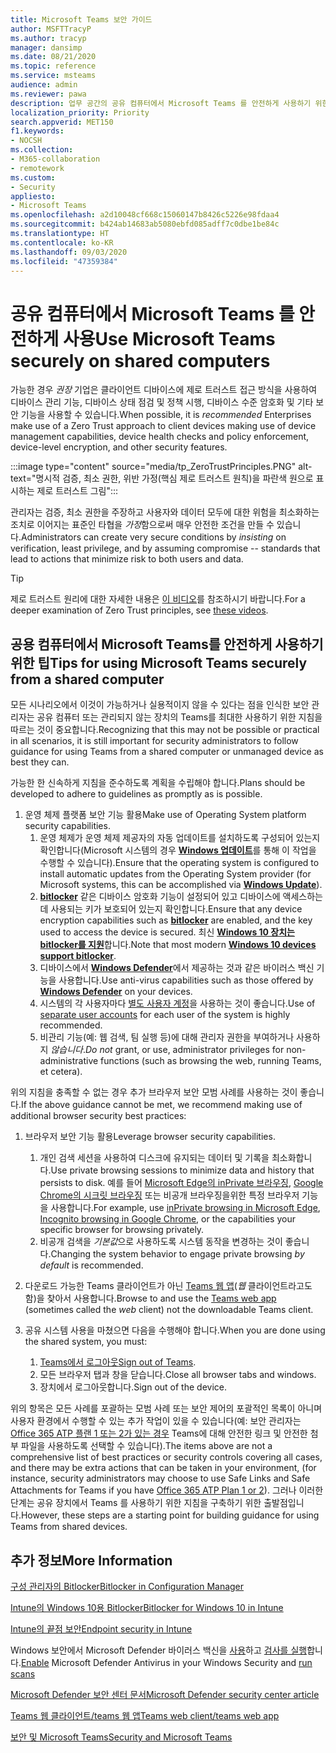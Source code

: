 ```yaml
---
title: Microsoft Teams 보안 가이드
author: MSFTTracyP
ms.author: tracyp
manager: dansimp
ms.date: 08/21/2020
ms.topic: reference
ms.service: msteams
audience: admin
ms.reviewer: pawa
description: 업무 공간의 공유 컴퓨터에서 Microsoft Teams 를 안전하게 사용하기 위한 지침
localization_priority: Priority
search.appverid: MET150
f1.keywords:
- NOCSH
ms.collection:
- M365-collaboration
- remotework
ms.custom:
- Security
appliesto:
- Microsoft Teams
ms.openlocfilehash: a2d10048cf668c15060147b8426c5226e98fdaa4
ms.sourcegitcommit: b424ab14683ab5080ebfd085adff7c0dbe1be84c
ms.translationtype: HT
ms.contentlocale: ko-KR
ms.lasthandoff: 09/03/2020
ms.locfileid: "47359384"
---
```

# <a name="use-microsoft-teams-securely-on-shared-computers"></a><span data-ttu-id="034b2-103">공유 컴퓨터에서 Microsoft Teams 를 안전하게 사용</span><span class="sxs-lookup"><span data-stu-id="034b2-103">Use Microsoft Teams securely on shared computers</span></span>

<span data-ttu-id="034b2-104">가능한 경우 *권장* 기업은 클라이언트 디바이스에 제로 트러스트 접근 방식을 사용하여 디바이스 관리 기능, 디바이스 상태 점검 및 정책 시행, 디바이스 수준 암호화 및 기타 보안 기능을 사용할 수 있습니다.</span><span class="sxs-lookup"><span data-stu-id="034b2-104">When possible, it is *recommended* Enterprises make use of a Zero Trust approach to client devices making use of device management capabilities, device health checks and policy enforcement, device-level encryption, and other security features.</span></span>

:::image type="content" source="media/tp_ZeroTrustPrinciples.PNG" alt-text="명시적 검증, 최소 권한, 위반 가정(핵심 제로 트러스트 원칙)을 파란색 원으로 표시하는 제로 트러스트 그림":::

<span data-ttu-id="034b2-106">관리자는 검증, 최소 권한을 주장하고 사용자와 데이터 모두에 대한 위험을 최소화하는 조치로 이어지는 표준인 타협을 *가정*함으로써 매우 안전한 조건을 만들 수 있습니다.</span><span class="sxs-lookup"><span data-stu-id="034b2-106">Administrators can create very secure conditions by *insisting* on verification, least privilege, and by assuming compromise -- standards that lead to actions that minimize risk to both users and data.</span></span>

> [!TIP]
> <span data-ttu-id="034b2-107">제로 트러스트 원리에 대한 자세한 내용은 [ 이 비디오](https://docs.microsoft.com/security/ciso-workshop/ciso-workshop-module-3#part-2-zero-trust-definition-and-models-1537)를 참조하시기 바랍니다.</span><span class="sxs-lookup"><span data-stu-id="034b2-107">For a deeper examination of Zero Trust principles, see [these videos](https://docs.microsoft.com/security/ciso-workshop/ciso-workshop-module-3#part-2-zero-trust-definition-and-models-1537).</span></span>

## <a name="tips-for-using-microsoft-teams-securely-from-a-shared-computer"></a><span data-ttu-id="034b2-108">공용 컴퓨터에서 Microsoft Teams를 안전하게 사용하기 위한 팁</span><span class="sxs-lookup"><span data-stu-id="034b2-108">Tips for using Microsoft Teams securely from a shared computer</span></span>

<span data-ttu-id="034b2-109">모든 시나리오에서 이것이 가능하거나 실용적이지 않을 수 있다는 점을 인식한 보안 관리자는 공유 컴퓨터 또는 관리되지 않는 장치의 Teams를 최대한 사용하기 위한 지침을 따르는 것이 중요합니다.</span><span class="sxs-lookup"><span data-stu-id="034b2-109">Recognizing that this may not be possible or practical in all scenarios, it is still important for security administrators to follow guidance for using Teams from a shared computer or unmanaged device as best they can.</span></span>

<span data-ttu-id="034b2-110">가능한 한 신속하게 지침을 준수하도록 계획을 수립해야 합니다.</span><span class="sxs-lookup"><span data-stu-id="034b2-110">Plans should be developed to adhere to guidelines as promptly as is possible.</span></span>

1. <span data-ttu-id="034b2-111">운영 체제 플랫폼 보안 기능 활용</span><span class="sxs-lookup"><span data-stu-id="034b2-111">Make use of Operating System platform security capabilities.</span></span>
    1. <span data-ttu-id="034b2-112">운영 체제가 운영 체제 제공자의 자동 업데이트를 설치하도록 구성되어 있는지 확인합니다(Microsoft 시스템의 경우 [**Windows 업데이트**](https://support.microsoft.com/help/12373/windows-update-faq)를 통해 이 작업을 수행할 수 있습니다).</span><span class="sxs-lookup"><span data-stu-id="034b2-112">Ensure that the operating system is configured to install automatic updates from the Operating System provider (for Microsoft systems, this can be accomplished via [**Windows Update**](https://support.microsoft.com/help/12373/windows-update-faq)).</span></span> 
    1. <span data-ttu-id="034b2-113">[**bitlocker**](https://docs.microsoft.com/windows/security/information-protection/bitlocker/bitlocker-overview) 같은 디바이스 암호화 기능이 설정되어 있고 디바이스에 액세스하는 데 사용되는 키가 보호되어 있는지 확인합니다.</span><span class="sxs-lookup"><span data-stu-id="034b2-113">Ensure that any device encryption capabilities such as [**bitlocker**](https://docs.microsoft.com/windows/security/information-protection/bitlocker/bitlocker-overview) are enabled, and the key used to access the device is secured.</span></span>  <span data-ttu-id="034b2-114">최신 [**Windows 10 장치는 bitlocker를 지원**](https://docs.microsoft.com/windows/security/information-protection/bitlocker/bitlocker-device-encryption-overview-windows-10)합니다.</span><span class="sxs-lookup"><span data-stu-id="034b2-114">Note that most modern [**Windows 10 devices support bitlocker**](https://docs.microsoft.com/windows/security/information-protection/bitlocker/bitlocker-device-encryption-overview-windows-10).</span></span> 
    1. <span data-ttu-id="034b2-115">디바이스에서 [**Windows Defender**](https://docs.microsoft.com/windows/security/threat-protection/microsoft-defender-antivirus/microsoft-defender-antivirus-in-windows-10)에서 제공하는 것과 같은 바이러스 백신 기능을 사용합니다.</span><span class="sxs-lookup"><span data-stu-id="034b2-115">Use anti-virus capabilities such as those offered by [**Windows Defender**](https://docs.microsoft.com/windows/security/threat-protection/microsoft-defender-antivirus/microsoft-defender-antivirus-in-windows-10) on your devices.</span></span>
    1. <span data-ttu-id="034b2-116">시스템의 각 사용자마다 [별도 사용자 계정](https://support.microsoft.com/help/4026923/windows-10-create-a-local-user-or-administrator-account)을 사용하는 것이 좋습니다.</span><span class="sxs-lookup"><span data-stu-id="034b2-116">Use of [separate user accounts](https://support.microsoft.com/help/4026923/windows-10-create-a-local-user-or-administrator-account) for each user of the system is highly recommended.</span></span>
    1. <span data-ttu-id="034b2-117">비관리 기능(예: 웹 검색, 팀 실행 등)에 대해 관리자 권한을 부여하거나 사용하지 *않습니다*.</span><span class="sxs-lookup"><span data-stu-id="034b2-117">*Do not* grant, or use, administrator privileges for non-administrative functions (such as browsing the web, running Teams, et cetera).</span></span>

<span data-ttu-id="034b2-118">위의 지침을 충족할 수 없는 경우 추가 브라우저 보안 모범 사례를 사용하는 것이 좋습니다.</span><span class="sxs-lookup"><span data-stu-id="034b2-118">If the above guidance cannot be met, we recommend making use of additional browser security best practices:</span></span>

1. <span data-ttu-id="034b2-119">브라우저 보안 기능 활용</span><span class="sxs-lookup"><span data-stu-id="034b2-119">Leverage browser security capabilities.</span></span>
    1. <span data-ttu-id="034b2-120">개인 검색 세션을 사용하여 디스크에 유지되는 데이터 및 기록을 최소화합니다.</span><span class="sxs-lookup"><span data-stu-id="034b2-120">Use private browsing sessions to minimize data and history that persists to disk.</span></span> <span data-ttu-id="034b2-121">예를 들어 [Microsoft Edge의 inPrivate 브라우징](https://support.microsoft.com/help/4533513/microsoft-edge-browse-inprivate), [Google Chrome의 시크릿 브라우징](https://support.google.com/chrome/answer/95464?co=GENIE.Platform%3DDesktop&hl=en) 또는 비공개 브라우징을위한 특정 브라우저 기능을 사용합니다.</span><span class="sxs-lookup"><span data-stu-id="034b2-121">For example, use [inPrivate browsing in Microsoft Edge](https://support.microsoft.com/help/4533513/microsoft-edge-browse-inprivate), [Incognito browsing in Google Chrome](https://support.google.com/chrome/answer/95464?co=GENIE.Platform%3DDesktop&hl=en), or the capabilities your specific browser for browsing privately.</span></span> 
    1. <span data-ttu-id="034b2-122">비공개 검색을 *기본값*으로 사용하도록 시스템 동작을 변경하는 것이 좋습니다.</span><span class="sxs-lookup"><span data-stu-id="034b2-122">Changing the system behavior to engage private browsing *by default* is recommended.</span></span> 

2. <span data-ttu-id="034b2-123">다운로드 가능한 Teams 클라이언트가 아닌 [Teams 웹 앱](https://teams.microsoft.com)(*웹* 클라이언트라고도 함)을 찾아서 사용합니다.</span><span class="sxs-lookup"><span data-stu-id="034b2-123">Browse to and use the [Teams web app](https://teams.microsoft.com) (sometimes called the *web* client) not the downloadable Teams client.</span></span>

3. <span data-ttu-id="034b2-124">공유 시스템 사용을 마쳤으면 다음을 수행해야 합니다.</span><span class="sxs-lookup"><span data-stu-id="034b2-124">When you are done using the shared system, you must:</span></span> 
    1. <span data-ttu-id="034b2-125">[Teams에서 로그아웃](https://support.microsoft.com/office/sign-out-of-teams-a6d76e69-e1dd-4bc4-8e5f-04ba48384487)</span><span class="sxs-lookup"><span data-stu-id="034b2-125">[Sign out of Teams](https://support.microsoft.com/office/sign-out-of-teams-a6d76e69-e1dd-4bc4-8e5f-04ba48384487).</span></span>
    1. <span data-ttu-id="034b2-126">모든 브라우저 탭과 창을 닫습니다.</span><span class="sxs-lookup"><span data-stu-id="034b2-126">Close all browser tabs and windows.</span></span>
    1. <span data-ttu-id="034b2-127">장치에서 로그아웃합니다.</span><span class="sxs-lookup"><span data-stu-id="034b2-127">Sign out of the device.</span></span>

<span data-ttu-id="034b2-128">위의 항목은 모든 사례를 포괄하는 모범 사례 또는 보안 제어의 포괄적인 목록이 아니며 사용자 환경에서 수행할 수 있는 추가 작업이 있을 수 있습니다(예: 보안 관리자는 [Office 365 ATP 플랜 1 또는 2가 있는 경우](https://docs.microsoft.com/microsoft-365/security/office-365-security/office-365-atp?view=o365-worldwide#office-365-atp-plan-1-and-plan-2) Teams에 대해 안전한 링크 및 안전한 첨부 파일을 사용하도록 선택할 수 있습니다).</span><span class="sxs-lookup"><span data-stu-id="034b2-128">The items above are not a comprehensive list of best practices or security controls covering all cases, and there may be extra actions that can be taken in your environment, (for instance, security administrators may choose to use Safe Links and Safe Attachments for Teams if you have [Office 365 ATP Plan 1 or 2](https://docs.microsoft.com/microsoft-365/security/office-365-security/office-365-atp?view=o365-worldwide#office-365-atp-plan-1-and-plan-2)).</span></span> <span data-ttu-id="034b2-129">그러나 이러한 단계는 공유 장치에서 Teams 를 사용하기 위한 지침을 구축하기 위한 출발점입니다.</span><span class="sxs-lookup"><span data-stu-id="034b2-129">However, these steps are a starting point for building guidance for using Teams from shared devices.</span></span>

## <a name="more-information"></a><span data-ttu-id="034b2-130">추가 정보</span><span class="sxs-lookup"><span data-stu-id="034b2-130">More Information</span></span>

[<span data-ttu-id="034b2-131">구성 관리자의 Bitlocker</span><span class="sxs-lookup"><span data-stu-id="034b2-131">Bitlocker in Configuration Manager</span></span>](https://docs.microsoft.com/mem/configmgr/protect/deploy-use/bitlocker/deploy-management-agent)

[<span data-ttu-id="034b2-132">Intune의 Windows 10용 Bitlocker</span><span class="sxs-lookup"><span data-stu-id="034b2-132">Bitlocker for Windows 10 in Intune</span></span>](https://docs.microsoft.com/mem/intune/protect/encrypt-devices)

[<span data-ttu-id="034b2-133">Intune의 끝점 보안</span><span class="sxs-lookup"><span data-stu-id="034b2-133">Endpoint security in Intune</span></span>](https://docs.microsoft.com/mem/intune/protect/endpoint-security)

<span data-ttu-id="034b2-134">Windows 보안에서 Microsoft Defender 바이러스 백신을 [사용](https://docs.microsoft.com/windows/security/threat-protection/microsoft-defender-antivirus/microsoft-defender-security-center-antivirus#ensure-microsoft-defender-antivirus-is-enabled-in-the-windows-security-app)하고 [검사를 실행](https://docs.microsoft.com/windows/security/threat-protection/microsoft-defender-antivirus/microsoft-defender-security-center-antivirus#run-a-scan-with-the-windows-security-app)합니다.</span><span class="sxs-lookup"><span data-stu-id="034b2-134">[Enable](https://docs.microsoft.com/windows/security/threat-protection/microsoft-defender-antivirus/microsoft-defender-security-center-antivirus#ensure-microsoft-defender-antivirus-is-enabled-in-the-windows-security-app) Microsoft Defender Antivirus in your Windows Security and [run scans](https://docs.microsoft.com/windows/security/threat-protection/microsoft-defender-antivirus/microsoft-defender-security-center-antivirus#run-a-scan-with-the-windows-security-app)</span></span>

[<span data-ttu-id="034b2-135">Microsoft Defender 보안 센터 문서</span><span class="sxs-lookup"><span data-stu-id="034b2-135">Microsoft Defender security center article</span></span>](https://docs.microsoft.com/windows/security/threat-protection/microsoft-defender-antivirus/microsoft-defender-security-center-antivirus)

[<span data-ttu-id="034b2-136">Teams 웹 클라이언트/teams 웹 앱</span><span class="sxs-lookup"><span data-stu-id="034b2-136">Teams web client/teams web app</span></span>](https://docs.microsoft.com/microsoftteams/get-clients#web-client)

[<span data-ttu-id="034b2-137">보안 및 Microsoft Teams</span><span class="sxs-lookup"><span data-stu-id="034b2-137">Security and Microsoft Teams</span></span>](https://docs.microsoft.com/microsoftteams/teams-security-guide)
